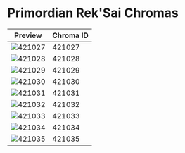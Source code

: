 # Primordian Rek'Sai Chromas

| Preview | Chroma ID |
|---------|-----------|
| ![421027](https://raw.communitydragon.org/latest/plugins/rcp-be-lol-game-data/global/default/v1/champion-chroma-images/421/421027.png) | 421027 |
| ![421028](https://raw.communitydragon.org/latest/plugins/rcp-be-lol-game-data/global/default/v1/champion-chroma-images/421/421028.png) | 421028 |
| ![421029](https://raw.communitydragon.org/latest/plugins/rcp-be-lol-game-data/global/default/v1/champion-chroma-images/421/421029.png) | 421029 |
| ![421030](https://raw.communitydragon.org/latest/plugins/rcp-be-lol-game-data/global/default/v1/champion-chroma-images/421/421030.png) | 421030 |
| ![421031](https://raw.communitydragon.org/latest/plugins/rcp-be-lol-game-data/global/default/v1/champion-chroma-images/421/421031.png) | 421031 |
| ![421032](https://raw.communitydragon.org/latest/plugins/rcp-be-lol-game-data/global/default/v1/champion-chroma-images/421/421032.png) | 421032 |
| ![421033](https://raw.communitydragon.org/latest/plugins/rcp-be-lol-game-data/global/default/v1/champion-chroma-images/421/421033.png) | 421033 |
| ![421034](https://raw.communitydragon.org/latest/plugins/rcp-be-lol-game-data/global/default/v1/champion-chroma-images/421/421034.png) | 421034 |
| ![421035](https://raw.communitydragon.org/latest/plugins/rcp-be-lol-game-data/global/default/v1/champion-chroma-images/421/421035.png) | 421035 |